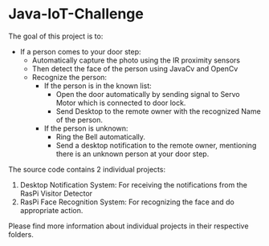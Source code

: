 Java-IoT-Challenge
==================

The goal of this project is to:
- If a person comes to your door step:
  - Automatically capture the photo using the IR proximity sensors 
  - Then detect the face of the person using JavaCv and OpenCv
  - Recognize the person:
    - If the person is in the known list:
      - Open the door automatically by sending signal to Servo Motor which is connected to door lock. 
      - Send Desktop to the remote owner with the recognized Name of the person. 
    - If the person is unknown: 
      - Ring the Bell automatically. 
      - Send a desktop notification to the remote owner, mentioning there is an unknown person at your door step. 
      
The source code contains 2 individual projects:
1. Desktop Notification System: For receiving the notifications from the RasPi Visitor Detector 
2. RasPi Face Recognition System: For recognizing the face and do appropriate action. 

Please find more information about individual projects in their respective folders. 
